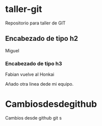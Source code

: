 # taller-git
Repositorio para taller de GIT
## Encabezado de tipo h2
Miguel 
### Encabezado de tipo h3
Fabian vuelve al Honkai

Añado otra linea dede mi equipo.

# Cambiosdesdegithub
Cambios desde github
git s